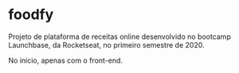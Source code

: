 # foodfy

Projeto de plataforma de receitas online desenvolvido no bootcamp Launchbase, da Rocketseat, no primeiro semestre de 2020.

No início, apenas com o front-end. 
